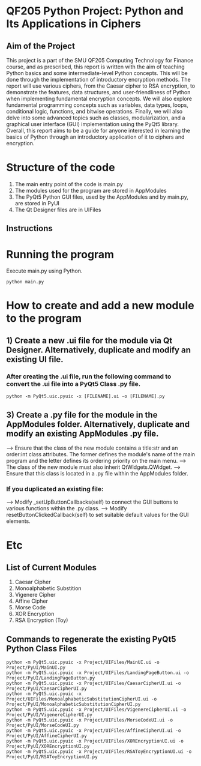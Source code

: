 # QF205 Python Project: Python and Its Applications in Ciphers
## Aim of the Project
This project is a part of the SMU QF205 Computing Technology for Finance course, and as prescribed, this report is written with the aim of teaching Python basics and some intermediate-level Python concepts. This will be done through the implementation of introductory encryption methods. 
The report will use various ciphers, from the Caesar cipher to RSA encryption, to demonstrate the features, data structures, and user-friendliness of Python when implementing fundamental encryption concepts. We will also explore fundamental programming concepts such as variables, data types, loops, conditional logic, functions, and bitwise operations. Finally, we will also delve into some advanced topics such as classes, modularization, and a graphical user interface (GUI) implementation using the PyQt5 library.
Overall, this report aims to be a guide for anyone interested in learning the basics of Python through an introductory application of it to ciphers and encryption.

# Structure of the code
1) The main entry point of the code is main.py
2) The modules used for the program are stored in AppModules
3) The PyQt5 Python GUI files, used by the AppModules and by main.py, are stored in PyUI
4) The Qt Designer files are in UIFiles

## Instructions
# Running the program
Execute main.py using Python.
```
python main.py
```
# How to create and add a new module to the program
## 1) Create a new .ui file for the module via Qt Designer. Alternatively, duplicate and modify an existing UI file. 
### After creating the .ui file, run the following command to convert the .ui file into a PyQt5 Class .py file.
```
python -m PyQt5.uic.pyuic -x [FILENAME].ui -o [FILENAME].py
```
## 3) Create a .py file for the module in the AppModules folder. Alternatively, duplicate and modify an existing AppModules .py file. 
--> Ensure that the class of the new module contains a title:str and an order:int class attributes. The former defines the module's name of the main program and the letter defines its ordering priority on the main menu.
--> The class of the new module must also inherit QtWidgets.QWidget.
--> Ensure that this class is located in a .py file within the AppModules folder.
### If you duplicated an existing file: 
--> Modify _setUpButtonCallbacks(self) to connect the GUI buttons to various functions within the .py class.
--> Modify resetButtonClickedCallback(self) to set suitable default values for the GUI elements.


# Etc
## List of Current Modules
1) Caesar Cipher
2) Monoalphabetic Substition
3) Vigenere Cipher
4) Affine Cipher
5) Morse Code
6) XOR Encryption
7) RSA Encryption (Toy)

## Commands to regenerate the existing PyQt5 Python Class Files 
```
python -m PyQt5.uic.pyuic -x Project/UIFiles/MainUI.ui -o Project/PyUI/MainUI.py
python -m PyQt5.uic.pyuic -x Project/UIFiles/LandingPageButton.ui -o Project/PyUI/LandingPageButton.py
python -m PyQt5.uic.pyuic -x Project/UIFiles/CaesarCipherUI.ui -o Project/PyUI/CaesarCipherUI.py
python -m PyQt5.uic.pyuic -x Project/UIFiles/MonoalphabeticSubstitutionCipherUI.ui -o Project/PyUI/MonoalphabeticSubstitutionCipherUI.py
python -m PyQt5.uic.pyuic -x Project/UIFiles/VigenereCipherUI.ui -o Project/PyUI/VigenereCipherUI.py
python -m PyQt5.uic.pyuic -x Project/UIFiles/MorseCodeUI.ui -o Project/PyUI/MorseCodeUI.py
python -m PyQt5.uic.pyuic -x Project/UIFiles/AffineCipherUI.ui -o Project/PyUI/AffineCipherUI.py
python -m PyQt5.uic.pyuic -x Project/UIFiles/XOREncryptionUI.ui -o Project/PyUI/XOREncryptionUI.py
python -m PyQt5.uic.pyuic -x Project/UIFiles/RSAToyEncryptionUI.ui -o Project/PyUI/RSAToyEncryptionUI.py
```